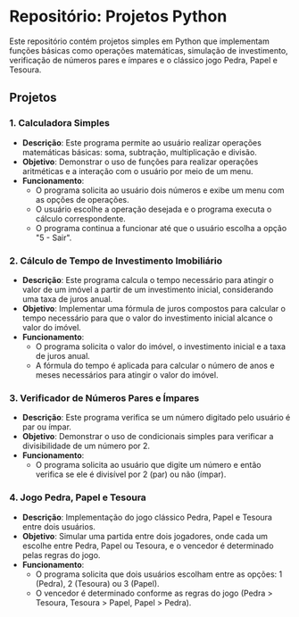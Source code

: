 # Repositório: Projetos Python

Este repositório contém projetos simples em Python que implementam funções básicas como operações matemáticas, simulação de investimento, verificação de números pares e ímpares e o clássico jogo Pedra, Papel e Tesoura.

## Projetos

### 1. **Calculadora Simples**
   - **Descrição**: Este programa permite ao usuário realizar operações matemáticas básicas: soma, subtração, multiplicação e divisão.
   - **Objetivo**: Demonstrar o uso de funções para realizar operações aritméticas e a interação com o usuário por meio de um menu.
   - **Funcionamento**:
     - O programa solicita ao usuário dois números e exibe um menu com as opções de operações.
     - O usuário escolhe a operação desejada e o programa executa o cálculo correspondente.
     - O programa continua a funcionar até que o usuário escolha a opção "5 - Sair".

### 2. **Cálculo de Tempo de Investimento Imobiliário**
   - **Descrição**: Este programa calcula o tempo necessário para atingir o valor de um imóvel a partir de um investimento inicial, considerando uma taxa de juros anual.
   - **Objetivo**: Implementar uma fórmula de juros compostos para calcular o tempo necessário para que o valor do investimento inicial alcance o valor do imóvel.
   - **Funcionamento**:
     - O programa solicita o valor do imóvel, o investimento inicial e a taxa de juros anual.
     - A fórmula do tempo é aplicada para calcular o número de anos e meses necessários para atingir o valor do imóvel.

### 3. **Verificador de Números Pares e Ímpares**
   - **Descrição**: Este programa verifica se um número digitado pelo usuário é par ou ímpar.
   - **Objetivo**: Demonstrar o uso de condicionais simples para verificar a divisibilidade de um número por 2.
   - **Funcionamento**:
     - O programa solicita ao usuário que digite um número e então verifica se ele é divisível por 2 (par) ou não (ímpar).

### 4. **Jogo Pedra, Papel e Tesoura**
   - **Descrição**: Implementação do jogo clássico Pedra, Papel e Tesoura entre dois usuários.
   - **Objetivo**: Simular uma partida entre dois jogadores, onde cada um escolhe entre Pedra, Papel ou Tesoura, e o vencedor é determinado pelas regras do jogo.
   - **Funcionamento**:
     - O programa solicita que dois usuários escolham entre as opções: 1 (Pedra), 2 (Tesoura) ou 3 (Papel).
     - O vencedor é determinado conforme as regras do jogo (Pedra > Tesoura, Tesoura > Papel, Papel > Pedra).

